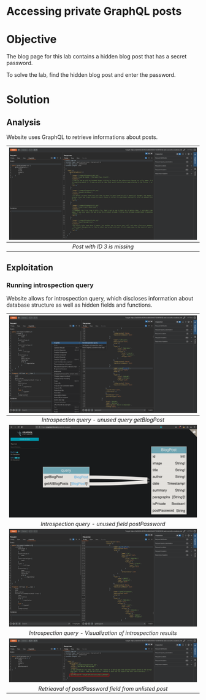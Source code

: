 # Accessing private GraphQL posts
# Objective
The blog page for this lab contains a hidden blog post that has a secret password. 

To solve the lab, find the hidden blog post and enter the password. 

# Solution
## Analysis
Website uses GraphQL to retrieve informations about posts.

|![](Images/image.png)|
|:--:| 
| *Post with ID 3 is missing* |


## Exploitation
### Running introspection query
Website allows for introspection query, which discloses information about database structure as well as hidden fields and functions.

|![](Images/image-1.png)|
|:--:| 
| *Introspection query - unused query getBlogPost* |
|![](Images/image-4.png)|
| *Introspection query - unused field postPassword* |
|![](Images/image-2.png)|
| *Introspection query - Visualization of introspection results* |
|![](Images/image-3.png)|
| *Retrieaval of postPassword field from unlisted post* |
